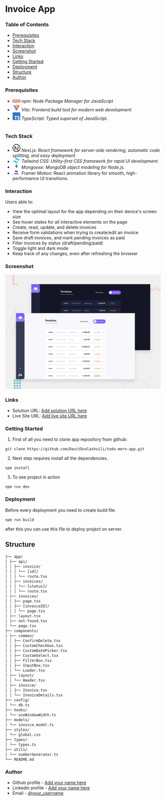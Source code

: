 # Invoice App

### Table of Contents

- [Prerequisites](#Prerequisites)
- [Tech Stack](#Tech-Stack)
- [Interaction](#Interaction)
- [Screenshot](#Screenshot)
- [Links](#Links)
- [Getting Started](#Getting-Started)
- [Deployment](#Deployment)
- [Structure](#Structure)
- [Author](#Author)

### Prerequisites

- <img src="./public/readme/npm.png" width="25" style="top: 8px" /> _npm: Node Package Manager for JavaScript_
- <img src="./public/readme/vite.jpg" width="25" style="top: 8px" /> _Vite: Frontend build tool for modern web development_
- <img src="./public/readme/ts.png" width="25" style="top: 8px" /> _TypeScript: Typed superset of JavaScript._

#

### Tech Stack

- <img src="./public/readme/next-js.png" width="25" style="top: 8px" /> _Next.js: React framework for server-side rendering, automatic code splitting, and easy deployment_
- <img src="./public/readme/tailwind-css.png" width="25" style="top: 8px" /> _Tailwind CSS: Utility-first CSS framework for rapid UI development._
- <img src="./public/readme/mongoose.png" width="25" style="top: 8px" /> _Mongoose: MongoDB object modeling for Node.js._
- <img src="./public/readme/motion.png" width="25" style="top: 8px" /> Framer Motion: React animation library for smooth, high-performance UI transitions.

### Interaction

Users able to:

- View the optimal layout for the app depending on their device's screen size
- See hover states for all interactive elements on the page
- Create, read, update, and delete invoices
- Receive form validations when trying to create/edit an invoice
- Save draft invoices, and mark pending invoices as paid
- Filter invoices by status (draft/pending/paid)
- Toggle light and dark mode
- Keep track of any changes, even after refreshing the browser

### Screenshot

![](./public/preview.jpg)

### Links

- Solution URL: [Add solution URL here](https://github.com/DavitDvalashvili/invoice-app)
- Live Site URL: [Add live site URL here](https://invoice-app-kohl-sigma.vercel.app)

### Getting Started

1. First of all you need to clone app repository from github:

```
git clone https://github.com/DavitDvalashvili/todo-mern-app.git
```

2. Next step requires install all the dependencies.

```
npm install
```

3. To see project in action

```
npm run dev
```

### Deployment

Before every deployment you need to create build file.

```
npm run build
```

after this you can use this file to deploy project on server.

## Structure

```
├── app/
│ ├── api/
│ │ ├── invoice/
│ │ │ └── [id]/
│ │ │ └── route.tsx
│ │ ├── invoices/
│ │ │ └── [status]/
│ │ │ └── route.tsx
│ ├── invoices/
│ │ ├── page.tsx
│ │ ├── [invoiceID]/
│ │ │ └── page.tsx
│ ├── layout.tsx
│ ├── not-found.tsx
│ └── page.tsx
├── components/
│ ├── common/
│ │ ├── ConfirmDelete.tsx
│ │ ├── CustomCheckbox.tsx
│ │ ├── CustomDatePicker.tsx
│ │ ├── CustomSelect.tsx
│ │ ├── FilterBox.tsx
│ │ ├── InputBox.tsx
│ │ └── Loader.tsx
│ ├── layout/
│ │ └── Header.tsx
│ ├── invoice/
│ │ ├── Invoice.tsx
│ │ └── InvoiceDetails.tsx
├── config/
│ └── db.ts
├── hooks/
│ └── useWindowWidth.ts
├── models/
│ └── invoice.model.ts
├── styles/
│ └── global.css
├── types/
│ └── types.ts
├── utils/
│ └── numberGenerator.ts
└── README.md

```

### Author

- Github profile - [Add your name here](https://github.com/DavitDvalashvili)
- Linkedin profile - [Add your name here](https://www.linkedin.com/in/davit-dvalashvili-0421b6253)
- Email - [@your_username](davitdvalashvili1996@gmail.com)
